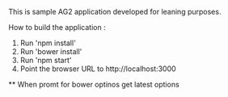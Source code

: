 This is sample AG2 application developed for leaning purposes.

How to build the application :

1. Run 'npm install'
2. Run 'bower install'
3. Run 'npm start'
4. Point the browser URL to http://localhost:3000

** When promt for bower optinos get latest options